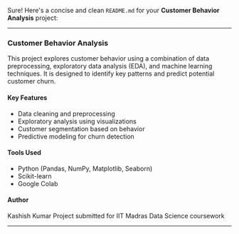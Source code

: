 Sure! Here's a concise and clean `README.md` for your **Customer Behavior Analysis** project:

---

### Customer Behavior Analysis

This project explores customer behavior using a combination of data preprocessing, exploratory data analysis (EDA), and machine learning techniques. It is designed to identify key patterns and predict potential customer churn.

#### Key Features

* Data cleaning and preprocessing
* Exploratory analysis using visualizations
* Customer segmentation based on behavior
* Predictive modeling for churn detection

#### Tools Used

* Python (Pandas, NumPy, Matplotlib, Seaborn)
* Scikit-learn
* Google Colab

#### Author

Kashish Kumar
Project submitted for IIT Madras Data Science coursework

---
